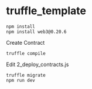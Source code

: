 # truffle_template

```
npm install
npm install web3@0.20.6
```

Create Contract
```
truffle compile
```
Edit 2_deploy_contracts.js

```
truffle migrate
npm run dev
```
